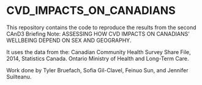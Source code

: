 # CVD_IMPACTS_ON_CANADIANS

This repository contains the code to reproduce the results from the second CAnD3 Briefing Note: ASSESSING HOW CVD IMPACTS ON CANADIANS’ WELLBEING DEPEND ON SEX AND GEOGRAPHY.

It uses the data from the:
Canadian Community Health Survey Share File, 2014, Statistics Canada. Ontario Ministry of Health and Long-Term Care.

Work done by Tyler Bruefach, Sofia Gil-Clavel, Feinuo Sun, and Jennifer Suilteanu.
